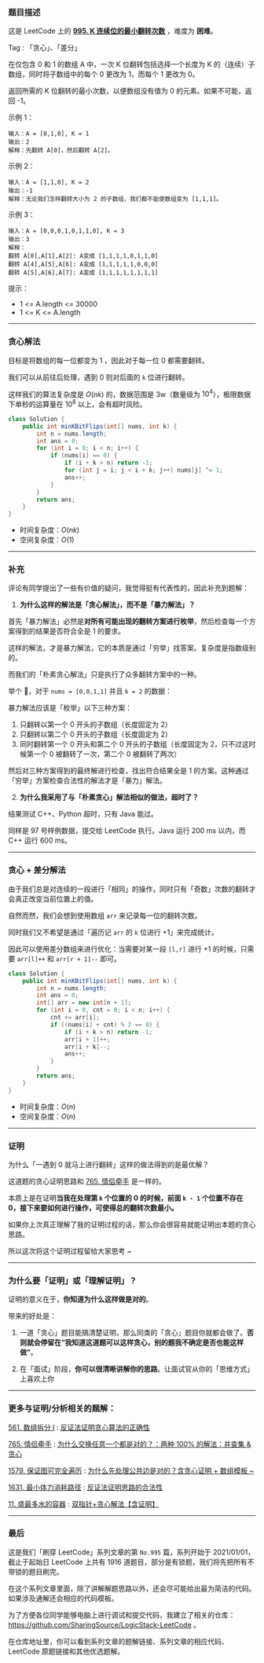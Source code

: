 ### 题目描述

这是 LeetCode 上的 **[995. K 连续位的最小翻转次数](https://leetcode-cn.com/problems/minimum-number-of-k-consecutive-bit-flips/solution/po-su-tan-xin-jie-fa-yu-tan-xin-chai-fen-4lyy/)** ，难度为 **困难**。

Tag : 「贪心」、「差分」



在仅包含 0 和 1 的数组 A 中，一次 K 位翻转包括选择一个长度为 K 的（连续）子数组，同时将子数组中的每个 0 更改为 1，而每个 1 更改为 0。

返回所需的 K 位翻转的最小次数，以便数组没有值为 0 的元素。如果不可能，返回 -1。


示例 1：
```
输入：A = [0,1,0], K = 1
输出：2
解释：先翻转 A[0]，然后翻转 A[2]。
```
示例 2：
```
输入：A = [1,1,0], K = 2
输出：-1
解释：无论我们怎样翻转大小为 2 的子数组，我们都不能使数组变为 [1,1,1]。
```
示例 3：
```
输入：A = [0,0,0,1,0,1,1,0], K = 3
输出：3
解释：
翻转 A[0],A[1],A[2]: A变成 [1,1,1,1,0,1,1,0]
翻转 A[4],A[5],A[6]: A变成 [1,1,1,1,1,0,0,0]
翻转 A[5],A[6],A[7]: A变成 [1,1,1,1,1,1,1,1]
```

提示：
* 1 <= A.length <= 30000
* 1 <= K <= A.length

---

### 贪心解法

目标是将数组的每一位都变为 1 ，因此对于每一位 0 都需要翻转。

我们可以从前往后处理，遇到 0 则对后面的 `k` 位进行翻转。

这样我们的算法复杂度是 $O(nk)$ 的，数据范围是 3w（数量级为 $10^4$），极限数据下单秒的运算量在 $10^8$ 以上，会有超时风险。

```java []
class Solution {
    public int minKBitFlips(int[] nums, int k) {
        int n = nums.length;
        int ans = 0;
        for (int i = 0; i < n; i++) {
            if (nums[i] == 0) {
                if (i + k > n) return -1;
                for (int j = i; j < i + k; j++) nums[j] ^= 1;
                ans++;
            }
        }
        return ans;
    }
}
```
* 时间复杂度：$O(nk)$
* 空间复杂度：$O(1)$

***

### 补充
评论有同学提出了一些有价值的疑问，我觉得挺有代表性的，因此补充到题解：

1. **为什么这样的解法是「贪心解法」，而不是「暴力解法」？**

首先「暴力解法」必然是**对所有可能出现的翻转方案进行枚举**，然后检查每一个方案得到的结果是否符合全是 1 的要求。

这样的解法，才是暴力解法，它的本质是通过「穷举」找答案。复杂度是指数级别的。

而我们的「朴素贪心解法」只是执行了众多翻转方案中的一种。

举个 🌰，对于 `nums = [0,0,1,1]` 并且 `k = 2` 的数据：

暴力解法应该是「枚举」以下三种方案：

1. 只翻转以第一个 0 开头的子数组（长度固定为 2）
2. 只翻转以第二个 0 开头的子数组（长度固定为 2）
3. 同时翻转第一个 0 开头和第二个 0 开头的子数组（长度固定为 2，只不过这时候第一个 0 被翻转了一次，第二个 0 被翻转了两次）

然后对三种方案得到的最终解进行检查，找出符合结果全是 1 的方案。这种通过「穷举」方案检查合法性的解法才是「暴力」解法。

2. **为什么我采用了与「朴素贪心」解法相似的做法，超时了？**

结果测试 C++、Python 超时，只有 Java 能过。

同样是 97 号样例数据，提交给 LeetCode 执行。Java 运行 200 ms 以内，而 C++ 运行 600 ms。

***

### 贪心 + 差分解法

由于我们总是对连续的一段进行「相同」的操作，同时只有「奇数」次数的翻转才会真正改变当前位置上的值。

自然而然，我们会想到使用数组 `arr` 来记录每一位的翻转次数。

同时我们又不希望是通过「遍历记 `arr` 的 `k` 位进行 +1」来完成统计。

因此可以使用差分数组来进行优化：当需要对某一段 `[l,r]` 进行 +1 的时候，只需要 `arr[l]++` 和 `arr[r + 1]--` 即可。

```java
class Solution {
    public int minKBitFlips(int[] nums, int k) {
        int n = nums.length;
        int ans = 0;
        int[] arr = new int[n + 1];
        for (int i = 0, cnt = 0; i < n; i++) {
            cnt += arr[i];
            if ((nums[i] + cnt) % 2 == 0) {
                if (i + k > n) return -1;
                arr[i + 1]++;
                arr[i + k]--;
                ans++;
            }
        }
        return ans;
    }
}
```
* 时间复杂度：$O(n)$
* 空间复杂度：$O(n)$

***

### 证明

为什么「一遇到 0 就马上进行翻转」这样的做法得到的是最优解？

这道题的贪心证明思路和 [765. 情侣牵手](https://leetcode-cn.com/problems/couples-holding-hands/solution/liang-chong-100-de-jie-fa-bing-cha-ji-ta-26a6/) 是一样的。

本质上是在证明**当我在处理第 `k` 个位置的 0 的时候，前面 `k - 1` 个位置不存在 0，接下来要如何进行操作，可使得总的翻转次数最小。**

如果你上次真正理解了我的证明过程的话，那么你会很容易就能证明出本题的贪心思路。

所以这次将这个证明过程留给大家思考 ~ 

***

### 为什么要「证明」或「理解证明」？

证明的意义在于，**你知道为什么这样做是对的**。

带来的好处是：

1. 一道「贪心」题目能搞清楚证明，那么同类的「贪心」题目你就都会做了。**否则就会停留在“我知道这道题可以这样贪心，别的题我不确定是否也能这样做”**。

2. 在「面试」阶段，**你可以很清晰讲解你的思路**。让面试官从你的「思维方式」上喜欢上你

***

### 更多与证明/分析相关的题解：

[561. 数组拆分 I](https://leetcode-cn.com/problems/array-partition-i/) : [反证法证明贪心算法的正确性](https://leetcode-cn.com/problems/array-partition-i/solution/jue-dui-neng-kan-dong-de-zheng-ming-fan-f7trz/)

[765. 情侣牵手](https://leetcode-cn.com/problems/couples-holding-hands/) : [为什么交换任意一个都是对的？：两种 100% 的解法：并查集 & 贪心](https://leetcode-cn.com/problems/couples-holding-hands/solution/liang-chong-100-de-jie-fa-bing-cha-ji-ta-26a6/)

[1579. 保证图可完全遍历](https://leetcode-cn.com/problems/remove-max-number-of-edges-to-keep-graph-fully-traversable/) : [为什么先处理公共边是对的？含贪心证明 + 数组模板 ~](https://leetcode-cn.com/problems/remove-max-number-of-edges-to-keep-graph-fully-traversable/solution/tan-xin-bing-cha-ji-shu-zu-shi-xian-jian-w7ko/)

[1631. 最小体力消耗路径](https://leetcode-cn.com/problems/path-with-minimum-effort/) : [反证法证明思路的合法性](https://leetcode-cn.com/problems/path-with-minimum-effort/solution/fan-zheng-fa-zheng-ming-si-lu-de-he-fa-x-ohby/)

[11. 盛最多水的容器](https://leetcode-cn.com/problems/container-with-most-water/) : [双指针+贪心解法【含证明】](https://leetcode-cn.com/problems/container-with-most-water/solution/shua-chuan-lc-shuang-zhi-zhen-tan-xin-ji-52gf/)

---

### 最后

这是我们「刷穿 LeetCode」系列文章的第 `No.995` 篇，系列开始于 2021/01/01，截止于起始日 LeetCode 上共有 1916 道题目，部分是有锁题，我们将先把所有不带锁的题目刷完。

在这个系列文章里面，除了讲解解题思路以外，还会尽可能给出最为简洁的代码。如果涉及通解还会相应的代码模板。

为了方便各位同学能够电脑上进行调试和提交代码，我建立了相关的仓库：https://github.com/SharingSource/LogicStack-LeetCode 。

在仓库地址里，你可以看到系列文章的题解链接、系列文章的相应代码、LeetCode 原题链接和其他优选题解。

